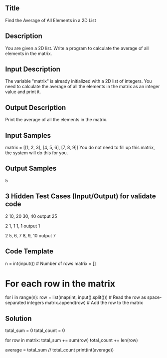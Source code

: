 ## Title
Find the Average of All Elements in a 2D List 

## Description
You are given a 2D list. Write a program to calculate the average of all elements in the matrix.

## Input Description
The variable "matrix" is already initialized with a 2D list of integers.
You need to calculate the average of all the elements in the matrix as an integer value and print it.

## Output Description
Print the average of all the elements in the matrix.

## Input Samples
matrix = [[1, 2, 3], [4, 5, 6], [7, 8, 9]]
You do not need to fill up this matrix, the system will do this for you.


## Output Samples
5

## 3 Hidden Test Cases (Input/Output) for validate code
2
10, 20
30, 40
output
25

2
1, 1
1, 1
output
1

2
5, 6, 7
8, 9, 10
output
7


## Code Template
n = int(input())  # Number of rows
matrix = []

# For each row in the matrix
for i in range(n):
    row = list(map(int, input().split()))  # Read the row as space-separated integers
    matrix.append(row)  # Add the row to the matrix



## Solution
total_sum = 0
total_count = 0

for row in matrix:
    total_sum += sum(row)
    total_count += len(row)

average = total_sum // total_count
print(int(average))